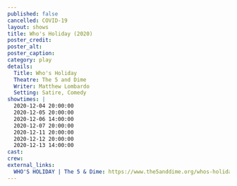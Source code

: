 ```yaml
---
published: false
cancelled: COVID-19
layout: shows
title: Who's Holiday (2020)
poster_credit: 
poster_alt:
poster_caption:
category: play
details:
  Title: Who's Holiday
  Theatre: The 5 and Dime
  Writer: Matthew Lombardo
  Setting: Satire, Comedy
showtimes: |
  2020-12-04 20:00:00
  2020-12-05 20:00:00
  2020-12-06 14:00:00
  2020-12-07 20:00:00
  2020-12-11 20:00:00
  2020-12-12 20:00:00
  2020-12-13 14:00:00
cast:
crew:
external_links:
  WHO'S HOLIDAY | The 5 & Dime: https://www.the5anddime.org/whos-holiday
---
```

